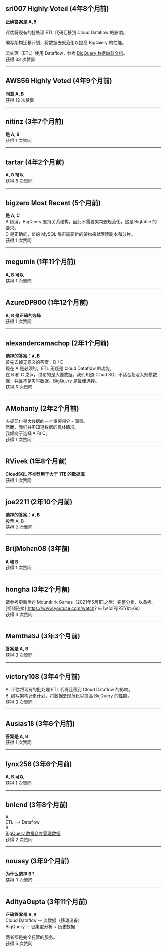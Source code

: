 ## sri007 Highly Voted (4年8个月前)
**正确答案是 A, B**
  
评估将现有的批处理 ETL 代码迁移到 Cloud Dataflow 的影响。
  
编写架构迁移计划，将数据去规范化以提高 BigQuery 的性能。
  
流处理（ETL）使用 Dataflow，参考 [BigQuery 数据加载文档](https://cloud.google.com/bigquery/docs/loading-data#loading_denormalized_nested_and_repeated_data)。    
获得 33 次赞同

---

## AWS56 Highly Voted (4年9个月前)
**同意 A, B**    
获得 12 次赞同

---

## nitinz (3年7个月前)
**是 A, B**    
获得 1 次赞同

---

## tartar (4年2个月前)
**A, B 可以**    
获得 8 次赞同

---

## bigzero Most Recent (5个月前)
**是 A, C**    
B 错误，BigQuery 支持关系结构，因此不需要架构去规范化，这是 Bigtable 的要求。    
C 是正确的，新的 MySQL 集群需要新的架构来处理读副本和分片。    
获得 1 次赞同

---

## megumin (1年11个月前)
**A, B 可以**    
获得 1 次赞同

---

## AzureDP900 (1年12个月前)
**A, B 是正确的选择**    
获得 1 次赞同

---

## alexandercamachop (2年1个月前)
**选择的答案：A, B**    
首先去掉无意义的答案：D / E    
现在 A 是必须的，ETL 无疑是 Cloud Dataflow 的功能。    
在 B 和 C 之间，讨论的是大量数据。我们知道 Cloud SQL 不适合处理大规模数据，并且不是实时数据。BigQuery 是最佳选择。    
获得 5 次赞同

---

## AMohanty (2年2个月前)  
去规范化是大数据的一个重要部分 - 同意。    
然而，我们并不知道数据的具体情况。    
我倾向于选择 A 和 C。    
获得 1 次赞同

---

## RVivek (1年8个月前)
**CloudSQL 不推荐用于大于 1TB 的数据库**    
获得 1 次赞同

---

## joe2211 (2年10个月前)
**选择的答案：A, B**    
投票 A, B    
获得 2 次赞同

---

## BrijMohan08 (3年前)
**A 和 B**    
获得 1 次赞同

---

## hongha (3年2个月前)  
请参考更新后的 Mountkirk Games（2021年5月1日之后）完整分析，以备考。  
[视频链接](https://www.youtube.com/watch?      v=1w1olPjlPZY&t=6s)    
获得 3 次赞同

---

## MamthaSJ (3年3个月前)
**答案是 A, B**    
获得 3 次赞同

---

## victory108 (3年4个月前)  
A. 评估将现有的批处理 ETL 代码迁移到 Cloud Dataflow 的影响。    
B. 编写架构迁移计划，将数据去规范化以提高 BigQuery 的性能。    
获得 3 次赞同

---

## Ausias18 (3年6个月前)
**答案是 A, B**    
获得 1 次赞同

---

## lynx256 (3年6个月前)
**A, B 可以**    
获得 1 次赞同

---

## bnlcnd (3年8个月前)  
A    
ETL --> Dataflow    
B  
[BigQuery 数据仓库管理数据](https://cloud.google.com/solutions/bigquery-data-warehouse#managing_data)    
获得 2 次赞同

---

## noussy (3年9个月前)
**为什么选择 B？**    
获得 3 次赞同

---

## AdityaGupta (3年11个月前)
**正确答案是 A, B**    
Cloud Dataflow -- 流数据（移动设备）    
BigQuery -- 密集型分析 + 历史数据
  
两者都是完全托管的服务。    
获得 5 次赞同
